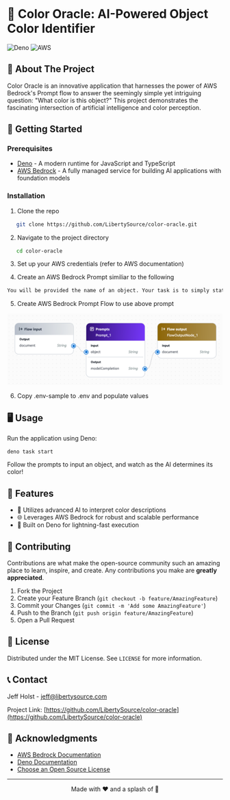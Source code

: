 # 🌈 Color Oracle: AI-Powered Object Color Identifier

![Deno](https://img.shields.io/badge/Deno-000000?style=for-the-badge&logo=deno&logoColor=white)
![AWS](https://img.shields.io/badge/AWS_Bedrock-232F3E?style=for-the-badge&logo=amazon-aws&logoColor=white)

## 🚀 About The Project

Color Oracle is an innovative application that harnesses the power of AWS Bedrock's Prompt flow to answer the seemingly simple yet intriguing question: "What color is this object?" This project demonstrates the fascinating intersection of artificial intelligence and color perception.

## 🏁 Getting Started

### Prerequisites

- [Deno](https://deno.land/) - A modern runtime for JavaScript and TypeScript
- [AWS Bedrock](https://aws.amazon.com/bedrock/) - A fully managed service for building AI applications with foundation models

### Installation

1. Clone the repo
```sh 
   git clone https://github.com/LibertySource/color-oracle.git
```

2. Navigate to the project directory

```sh
   cd color-oracle
```

3. Set up your AWS credentials (refer to AWS documentation)

4. Create an AWS Bedrock Prompt similiar to the following

```txt
You will be provided the name of an object. Your task is to simply state what color that object is. Do not give any explanation, simply state one single color that best desribes the image. The object is {{object}}
```

5. Create AWS Bedrock Prompt Flow to use above prompt

![AWS Prompt Flow](images/prompt_flow.png)

6. Copy .env-sample to .env and populate values 

## 🖥️ Usage

Run the application using Deno:  

```sh
deno task start
```

Follow the prompts to input an object, and watch as the AI determines its color!

## 🌟 Features

- 🤖 Utilizes advanced AI to interpret color descriptions
- 🌐 Leverages AWS Bedrock for robust and scalable performance
- 🚀 Built on Deno for lightning-fast execution

## 🤝 Contributing

Contributions are what make the open-source community such an amazing place to learn, inspire, and create. Any contributions you make are **greatly appreciated**.

1. Fork the Project
2. Create your Feature Branch (`git checkout -b feature/AmazingFeature`)
3. Commit your Changes (`git commit -m 'Add some AmazingFeature'`)
4. Push to the Branch (`git push origin feature/AmazingFeature`)
5. Open a Pull Request

## 📜 License

Distributed under the MIT License. See `LICENSE` for more information.

## 📞 Contact

Jeff Holst - jeff@libertysource.com  

Project Link: [https://github.com/LibertySource/color-oracle](https://github.com/LibertySource/color-oracle)

## 🙏 Acknowledgments

- [AWS Bedrock Documentation](https://docs.aws.amazon.com/bedrock/)
- [Deno Documentation](https://deno.land/manual)
- [Choose an Open Source License](https://choosealicense.com)

---

<p align="center">Made with ❤️ and a splash of 🎨</p>
